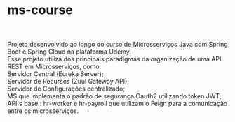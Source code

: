 # ms-course
<br/><br/>
Projeto desenvolvido ao longo do curso de Microsserviços Java com Spring Boot e Spring Cloud na plataforma Udemy.
<br/>
Esse projeto utiliza dos principais paradigmas da organização de uma API REST em Microsserviços, como: 
<br/>
Servidor Central (Eureka Server);
<br/>
Servidor de Recursos (Zuul Gateway API);
<br/>
Servidor de Configurações centralizado;
<br/>
MS que implementa o padrão de segurança Oauth2 utilizando token JWT;
<br/>
API's base : hr-worker e hr-payroll que utilizam o Feign para a comunicação entre os microsserviços.

